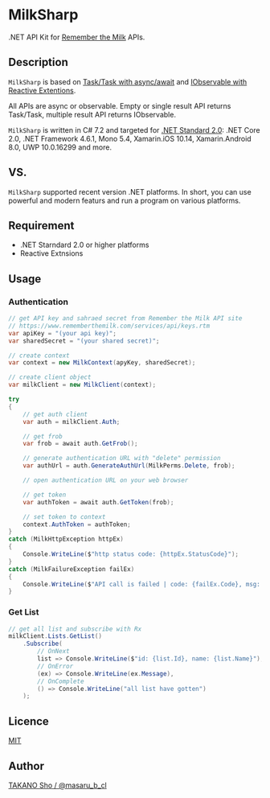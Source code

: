 # MilkSharp
.NET API Kit for [Remember the Milk](https://www.rememberthemilk.com) APIs.

## Description

`MilkSharp` is based on [Task/Task<T> with async/await](https://docs.microsoft.com/dotnet/csharp/programming-guide/concepts/async/index) and [IObservable<T> with Reactive Extentions](https://github.com/Reactive-Extensions/Rx.NET).

All APIs are async or observable. Empty or single result API returns Task/Task<T>, multiple result API returns IObservable<T>.

`MilkSharp` is written in C# 7.2 and targeted for [.NET Standard 2.0](https://docs.microsoft.com/dotnet/standard/net-standard): .NET Core 2.0, .NET Framework 4.6.1, Mono 5.4, Xamarin.iOS 10.14, Xamarin.Android 8.0, UWP 10.0.16299 and more.

## VS. 

`MilkSharp` supported recent version .NET platforms. In short, you can use powerful and modern featurs and run a program on various platforms.

## Requirement

- .NET Starndard 2.0 or higher platforms
- Reactive Extnsions

## Usage

### Authentication

```csharp
// get API key and sahraed secret from Remember the Milk API site
// https://www.rememberthemilk.com/services/api/keys.rtm
var apiKey = "(your api key)";
var sharedSecret = "(your shared secret)";

// create context
var context = new MilkContext(apyKey, sharedSecret);

// create client object
var milkClient = new MilkClient(context);

try
{
    // get auth client
    var auth = milkClient.Auth;

    // get frob
    var frob = await auth.GetFrob();

    // generate authentication URL with "delete" permission
    var authUrl = auth.GenerateAuthUrl(MilkPerms.Delete, frob);

    // open authentication URL on your web browser

    // get token
    var authToken = await auth.GetToken(frob);

    // set token to context
    context.AuthToken = authToken;
}
catch (MilkHttpException httpEx)
{
    Console.WriteLine($"http status code: {httpEx.StatusCode}");
}
catch (MilkFailureException failEx)
{
    Console.WriteLine($"API call is failed | code: {failEx.Code}, msg: {failEx.Msg}");
}
```

### Get List

```csharp
// get all list and subscribe with Rx
milkClient.Lists.GetList()
    .Subscribe(
        // OnNext
        list => Console.WriteLine($"id: {list.Id}, name: {list.Name}"),
        // OnError
        (ex) => Console.WriteLine(ex.Message),
        // OnComplete
        () => Console.WriteLine("all list have gotten")
    );
```

## Licence

[MIT](./LICENSE)

## Author

[TAKANO Sho / @masaru\_b\_cl](https://github.com/masaru-b-cl)
